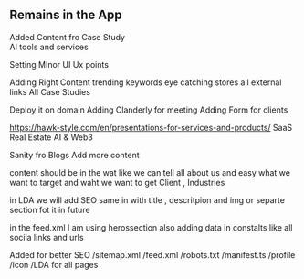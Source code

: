 ## Remains in the App 

Added Content fro Case Study  
AI tools and services 

Setting MInor UI Ux points 

Adding Right Content 
trending keywords 
eye catching stores 
all external links 
All Case Studies 


Deploy it on domain 
Adding Clanderly for meeting 
Adding Form for clients 

https://hawk-style.com/en/presentations-for-services-and-products/
SaaS
Real Estate
AI & Web3

Sanity fro Blogs 
Add more content 

content should be in the wat like we can tell all about us and easy what we want to target and waht we want to get Client , Industries 


in LDA we will add SEO same in with title , descritpion and img or separte section fot it in future 

in the feed.xml I am using herossection also 
adding data in constalts like all socila links and urls


Added for better SEO
/sitemap.xml
/feed.xml
/robots.txt
/manifest.ts
/profile
/icon
/LDA for all pages 

